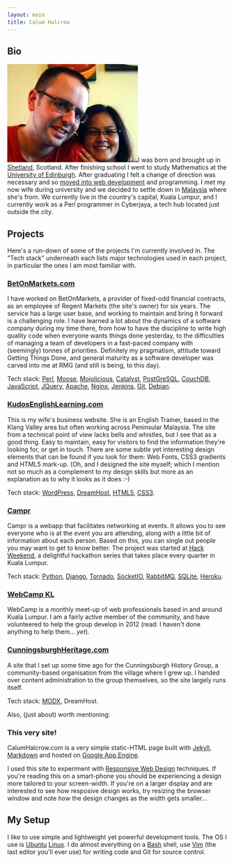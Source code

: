 ```yaml
---
layout: main
title: Calum Halcrow
---
```


Bio
---

![Calum Halcrow](/i/bio.jpg "That's me and my wife folks.")I was born and brought up in [Shetland](http://shetland.org), Scotland. After finishing school I went to study Mathematics at the [University of Edinburgh](http://www.ed.ac.uk). After graduating I felt a change of direction was necessary and so [moved into web development](http://nbcommunication.com) and programming. I met my now wife during university and we decided to settle down in [Malaysia](http://en.wikipedia.org/wiki/Malaysia) where she's from. We currently live in the country's capital, Kuala Lumpur, and I currently work as a Perl programmer in Cyberjaya, a tech hub located just outside the city.

Projects
--------

Here's a run-down of some of the projects I'm currently involved in. The "Tech stack" underneath each lists major technologies used in each project, in particular the ones I am most familiar with.

### [BetOnMarkets.com](http://betonmarkets.com)

I have worked on BetOnMarkets, a provider of fixed-odd financial contracts, as an employee of Regent Markets (the site's owner) for six years. The service has a large user base, and working to maintain and bring it forward is a challenging role. I have learned a lot about the dynamics of a software company during my time there, from how to have the discipline to write high quality code when everyone wants things done yesterday, to the difficulties of managing a team of developers in a fast-paced company with (seemingly) tonnes of priorities. Definitely my pragmatism, attitude toward Getting Things Done, and general maturity as a software developer was carved into me at RMG (and still is being, to this day).

Tech stack: [Perl][1], [Moose][2], [Mojolicious][24], [Catalyst][3], [PostGreSQL][4], [CouchDB][5], [JavaScript][6], [JQuery][7], [Apache][8], [Nginx][9], [Jenkins][10], [Git][11], [Debian][12].

[1]: http://perl.org
[2]: http://moose.perl.org
[3]: http://catalystframework.org
[4]: http://postgresql.org
[5]: http://couchdb.apache.org
[6]: http://en.wikipedia.org/wiki/JavaScript
[7]: http://jquery.com
[8]: http://apache.org
[9]: http://nginx.org
[10]: http://jenkins-ci.org
[11]: http://git-scm.com
[12]: http://debian.org
[24]: http://mojolicio.us

### [KudosEnglishLearning.com](http://kudosenglishlearning.com)

This is my wife's business website. She is an English Trainer, based in the Klang Valley area but often working across Peninsular Malaysia. The site from a technical point of view lacks bells and whistles, but I see that as a good thing. Easy to maintain, easy for visitors to find the information they're looking for, or get in touch. There are some subtle yet interesting design elements that can be found if you look for them: Web Fonts, CSS3 gradients and HTML5 mark-up. (Oh, and I designed the site myself; which I mention not so much as a complement to my design skills but more as an explanation as to why it looks as it does :-)

Tech stack: [WordPress][13], [DreamHost][14], [HTML5][15], [CSS3][16].

[13]: http://wordpress.org
[14]: http://dreamhost.com
[15]: http://html5rocks.com
[16]: http://css3.info

### [Campr](http://campr.herokuapp.com)

Campr is a webapp that facilitates networking at events. It allows you to see everyone who is at the event you are attending, along with a little bit of information about each person. Based on this, you can single out people you may want to get to know better. The project was started at [Hack Weekend](http://hack.weekend.my), a delightful hackathon series that takes place every quarter in Kuala Lumpur.

Tech stack: [Python][17], [Django][18], [Tornado][19], [SocketIO][20], [RabbitMQ][21], [SQLite][22], [Heroku][23].

[17]: http://python.org
[18]: http://djangoproject.com
[19]: http://tornadoweb.org
[20]: http://socket.io
[21]: http://rabbitmq.com
[22]: http://sqlite.org
[23]: http://heroku.com

### [WebCamp KL](http://webcamp.my)

WebCamp is a monthly meet-up of web professionals based in and around Kuala Lumpur. I am a fairly active member of the community, and have volunteered to help the group develop in 2012 (read: I haven't done anything to help them... _yet_).

### [CunningsburghHeritage.com](http://cunningsburghheritage.com)

A site that I set up some time ago for the Cunningsburgh History Group, a community-based organisation from the village where I grew up. I handed over content administration to the group themselves, so the site largely runs itself.

Tech stack: [MODX](http://modx.com), DreamHost.

Also, (just about) worth mentioning:

### This very site!

CalumHalcrow.com is a very simple static-HTML page built with [Jekyll](http://jekyllrb.com), [Markdown](http://daringfireball.net/projects/markdown) and hosted on [Google App Engine](http://code.google.com/appengine).

I used this site to experiment with [Responsive Web Design](http://www.abookapart.com/products/responsive-web-design) techniques. If you're reading this on a smart-phone you should be experiencing a design more tailored to your screen-width. If you're on a larger display and are interested to see how resposive design works, try resizing the browser window and note how the design changes as the width gets smaller...

My Setup
--------

I like to use simple and lightweight yet powerful development tools. The OS I use is [Ubuntu](http://ubuntu.com) [Linux](http://gnu.org). I do almost everything on a [Bash](http://www.gnu.org/s/bash) shell, use [Vim](http://vim.org) (the last editor you'll ever use) for writing code and Git for source control.
